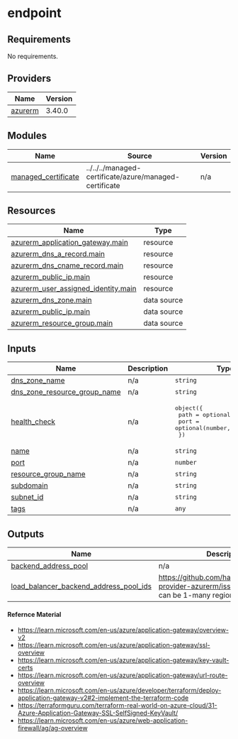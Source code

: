 # endpoint

<!-- BEGINNING OF PRE-COMMIT-TERRAFORM DOCS HOOK -->
## Requirements

No requirements.

## Providers

| Name | Version |
|------|---------|
| <a name="provider_azurerm"></a> [azurerm](#provider\_azurerm) | 3.40.0 |

## Modules

| Name | Source | Version |
|------|--------|---------|
| <a name="module_managed_certificate"></a> [managed\_certificate](#module\_managed\_certificate) | ../../../managed-certificate/azure/managed-certificate | n/a |

## Resources

| Name | Type |
|------|------|
| [azurerm_application_gateway.main](https://registry.terraform.io/providers/hashicorp/azurerm/latest/docs/resources/application_gateway) | resource |
| [azurerm_dns_a_record.main](https://registry.terraform.io/providers/hashicorp/azurerm/latest/docs/resources/dns_a_record) | resource |
| [azurerm_dns_cname_record.main](https://registry.terraform.io/providers/hashicorp/azurerm/latest/docs/resources/dns_cname_record) | resource |
| [azurerm_public_ip.main](https://registry.terraform.io/providers/hashicorp/azurerm/latest/docs/resources/public_ip) | resource |
| [azurerm_user_assigned_identity.main](https://registry.terraform.io/providers/hashicorp/azurerm/latest/docs/resources/user_assigned_identity) | resource |
| [azurerm_dns_zone.main](https://registry.terraform.io/providers/hashicorp/azurerm/latest/docs/data-sources/dns_zone) | data source |
| [azurerm_public_ip.main](https://registry.terraform.io/providers/hashicorp/azurerm/latest/docs/data-sources/public_ip) | data source |
| [azurerm_resource_group.main](https://registry.terraform.io/providers/hashicorp/azurerm/latest/docs/data-sources/resource_group) | data source |

## Inputs

| Name | Description | Type | Default | Required |
|------|-------------|------|---------|:--------:|
| <a name="input_dns_zone_name"></a> [dns\_zone\_name](#input\_dns\_zone\_name) | n/a | `string` | n/a | yes |
| <a name="input_dns_zone_resource_group_name"></a> [dns\_zone\_resource\_group\_name](#input\_dns\_zone\_resource\_group\_name) | n/a | `string` | n/a | yes |
| <a name="input_health_check"></a> [health\_check](#input\_health\_check) | n/a | <pre>object({<br>    path = optional(string, "/")<br>    port = optional(number, 80)<br>  })</pre> | <pre>{<br>  "path": "/",<br>  "port": 80<br>}</pre> | no |
| <a name="input_name"></a> [name](#input\_name) | n/a | `string` | n/a | yes |
| <a name="input_port"></a> [port](#input\_port) | n/a | `number` | n/a | yes |
| <a name="input_resource_group_name"></a> [resource\_group\_name](#input\_resource\_group\_name) | n/a | `string` | n/a | yes |
| <a name="input_subdomain"></a> [subdomain](#input\_subdomain) | n/a | `string` | n/a | yes |
| <a name="input_subnet_id"></a> [subnet\_id](#input\_subnet\_id) | n/a | `string` | n/a | yes |
| <a name="input_tags"></a> [tags](#input\_tags) | n/a | `any` | n/a | yes |

## Outputs

| Name | Description |
|------|-------------|
| <a name="output_backend_address_pool"></a> [backend\_address\_pool](#output\_backend\_address\_pool) | n/a |
| <a name="output_load_balancer_backend_address_pool_ids"></a> [load\_balancer\_backend\_address\_pool\_ids](#output\_load\_balancer\_backend\_address\_pool\_ids) | https://github.com/hashicorp/terraform-provider-azurerm/issues/16855 this can be 1-many regional load balancers |
<!-- END OF PRE-COMMIT-TERRAFORM DOCS HOOK -->

#### Refernce Material
- https://learn.microsoft.com/en-us/azure/application-gateway/overview-v2
- https://learn.microsoft.com/en-us/azure/application-gateway/ssl-overview
- https://learn.microsoft.com/en-us/azure/application-gateway/key-vault-certs
- https://learn.microsoft.com/en-us/azure/application-gateway/url-route-overview
- https://learn.microsoft.com/en-us/azure/developer/terraform/deploy-application-gateway-v2#2-implement-the-terraform-code
- https://terraformguru.com/terraform-real-world-on-azure-cloud/31-Azure-Application-Gateway-SSL-SelfSigned-KeyVault/
- https://learn.microsoft.com/en-us/azure/web-application-firewall/ag/ag-overview
